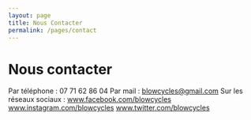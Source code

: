 ```yaml
---
layout: page
title: Nous Contacter
permalink: /pages/contact
---
```


# Nous contacter

Par téléphone : 07 71 62 86 04 
Par mail : blowcycles@gmail.com
Sur les réseaux sociaux :
www.facebook.com/blowcycles
www.instagram.com/blowcycles
www.twitter.com/blowcycles